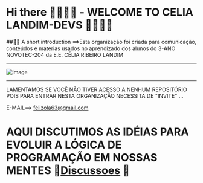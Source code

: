 # Hi there 👩🏻‍💻👋  - WELCOME TO CELIA LANDIM-DEVS  👩🏻‍💻👋

##🙋‍♀️ A short introduction ==>Esta organização foi criada para comunicação, conteúdos e materias usados no  aprendizado dos alunos do 3-ANO NOVOTEC-204 da E.E. CÉLIA RIBEIRO LANDIM 

<hr>

![image](https://github.com/CeliaLandim/.github/assets/55410946/f89ead6a-d512-49b8-8db0-9d73870b4e73)

<hr>


LAMENTAMOS SE VOCÊ NÃO TIVER ACESSO A NENHUM REPOSITÓRIO POIS PARA ENTRAR NESTA ORGANIZAÇÃO NECESSITA DE "INVITE" ...


E-MAIL==> felizola63@gmail.com


# AQUI DISCUTIMOS AS IDÉIAS PARA EVOLUIR A LÓGICA DE PROGRAMAÇÃO EM NOSSAS MENTES  🤖[Discussoes](https://github.com/orgs/CeliaLandim/discussions) 🤖


